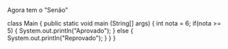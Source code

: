Agora tem o "Senão"

class Main {
public static void main (String[] args) {
  int nota = 6;
   if(nota >= 5) {
   System.out.println("Aprovado");
   }
   else { 
   System.out.println("Reprovado");
}
}
}